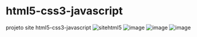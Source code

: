 # html5-css3-javascript
projeto site html5-css3-javascript
![sitehtml5](https://user-images.githubusercontent.com/57911574/170123972-1d28904c-70ba-4172-b5c2-c37d2704ee26.png)
![image](https://user-images.githubusercontent.com/57911574/170124036-a4df8c88-17ff-47fa-9c62-ef5e31cda9c8.png)
![image](https://user-images.githubusercontent.com/57911574/170124231-52ec8ae2-e00d-4e82-89b0-c30326c4d258.png)
![image](https://user-images.githubusercontent.com/57911574/170124303-ece3d861-e59f-49b9-abf4-c1be5070bbc6.png)
